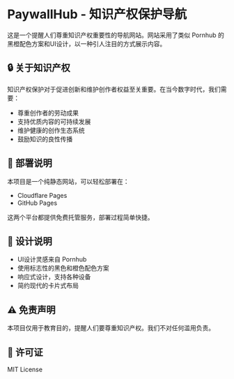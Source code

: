 # PaywallHub - 知识产权保护导航

这是一个提醒人们尊重知识产权重要性的导航网站。网站采用了类似 Pornhub 的黑橙配色方案和UI设计，以一种引人注目的方式展示内容。

## 🔒 关于知识产权

知识产权保护对于促进创新和维护创作者权益至关重要。在当今数字时代，我们需要：

- 尊重创作者的劳动成果
- 支持优质内容的可持续发展
- 维护健康的创作生态系统
- 鼓励知识的良性传播

## 🚀 部署说明

本项目是一个纯静态网站，可以轻松部署在：

- Cloudflare Pages
- GitHub Pages

这两个平台都提供免费托管服务，部署过程简单快捷。

## 🎨 设计说明

- UI设计灵感来自 Pornhub
- 使用标志性的黑色和橙色配色方案
- 响应式设计，支持各种设备
- 简约现代的卡片式布局

## ⚠️ 免责声明

本项目仅用于教育目的，提醒人们要尊重知识产权。我们不对任何滥用负责。

## 📝 许可证

MIT License 